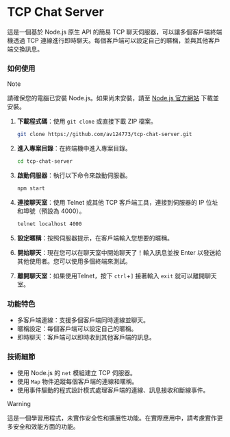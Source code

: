 # TCP Chat Server

這是一個基於 Node.js 原生 API 的簡易 TCP 聊天伺服器，可以讓多個客戶端終端機透過 TCP 連線進行即時聊天。每個客戶端可以設定自己的暱稱，並與其他客戶端交換訊息。

### 如何使用

> [!NOTE]
> 請確保您的電腦已安裝 Node.js。如果尚未安裝，請至 [Node.js 官方網站](https://nodejs.org/) 下載並安裝。

1. **下載程式碼**：使用 `git clone` 或直接下載 ZIP 檔案。

    ```sh
    git clone https://github.com/av124773/tcp-chat-server.git
    ```

2. **進入專案目錄**：在終端機中進入專案目錄。

    ```sh
    cd tcp-chat-server
    ```

3. **啟動伺服器**：執行以下命令來啟動伺服器。

    ```sh
    npm start
    ```

4. **連接聊天室**：使用 Telnet 或其他 TCP 客戶端工具，連接到伺服器的 IP 位址和埠號（預設為 4000）。

    ```sh
    telnet localhost 4000
    ```

5. **設定暱稱**：按照伺服器提示，在客戶端輸入您想要的暱稱。

6. **開始聊天**：現在您可以在聊天室中開始聊天了！輸入訊息並按 Enter 以發送給其他使用者。您可以使用多個終端來測試。

7. **離開聊天室**：如果使用Telnet，按下 `ctrl`+`]` 接著輸入 `exit` 就可以離開聊天室。

### 功能特色

- 多客戶端連線：支援多個客戶端同時連線並聊天。
- 暱稱設定：每個客戶端可以設定自己的暱稱。
- 即時聊天：客戶端可以即時收到其他客戶端的訊息。

### 技術細節

- 使用 Node.js 的 `net` 模組建立 TCP 伺服器。
- 使用 `Map` 物件追蹤每個客戶端的連線和暱稱。
- 使用事件驅動的程式設計模式處理客戶端的連線、訊息接收和斷線事件。

> [!WARNING]
> 這是一個學習用程式，未實作安全性和擴展性功能。在實際應用中，請考慮實作更多安全和效能方面的功能。
